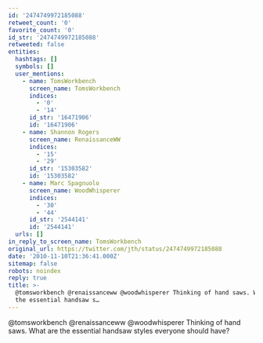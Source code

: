 ```yaml
---
id: '2474749972185088'
retweet_count: '0'
favorite_count: '0'
id_str: '2474749972185088'
retweeted: false
entities:
  hashtags: []
  symbols: []
  user_mentions:
    - name: TomsWorkbench
      screen_name: TomsWorkbench
      indices:
        - '0'
        - '14'
      id_str: '16471906'
      id: '16471906'
    - name: Shannon Rogers
      screen_name: RenaissanceWW
      indices:
        - '15'
        - '29'
      id_str: '15303582'
      id: '15303582'
    - name: Marc Spagnuolo
      screen_name: WoodWhisperer
      indices:
        - '30'
        - '44'
      id_str: '2544141'
      id: '2544141'
  urls: []
in_reply_to_screen_name: TomsWorkbench
original_url: https://twitter.com/jth/status/2474749972185088
date: '2010-11-10T21:36:41.000Z'
sitemap: false
robots: noindex
reply: true
title: >-
  @tomsworkbench @renaissanceww @woodwhisperer Thinking of hand saws. What are
  the essential handsaw s…
---
```


@tomsworkbench @renaissanceww @woodwhisperer Thinking of hand saws. What are the essential handsaw styles everyone should have?